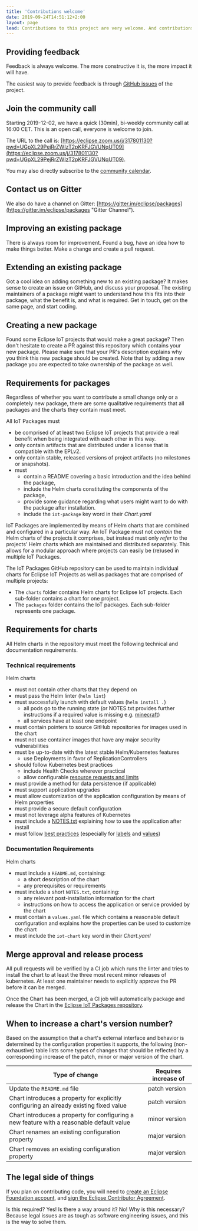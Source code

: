 ```yaml
---
title: 'Contributions welcome'
date: 2019-09-24T14:51:12+2:00
layout: page
lead: Contributions to this project are very welcome. And contributions can come in many different forms, one of it is code.
---
```


## Providing feedback

Feedback is always welcome. The more constructive it is, the more impact it will have.

The easiest way to provide feedback is through
[GitHub issues](https://github.com/eclipse/packages/issues) of the project.

## Join the community call

Starting <time datetime="2019-12-02">2019-12-02</time>, we have a quick (30min), bi-weekly
community call at <time datetime="16:00">16:00</time> CET. This is an open call,
everyone is welcome to join.

The URL to the call is: [https://eclipse.zoom.us/j/317801130?pwd=UGpXL29PejRrZWIzT2pKRFJGVUNqUT09](https://eclipse.zoom.us/j/317801130?pwd=UGpXL29PejRrZWIzT2pKRFJGVUNqUT09).

You may also directly subscribe to the [community calendar](https://calendar.google.com/calendar/embed?src=u5j68s710reqmr37vd78jdlbm4%40group.calendar.google.com).

## Contact us on Gitter

We also do have a channel on Gitter: [https://gitter.im/eclipse/packages](https://gitter.im/eclipse/packages "Gitter Channel").

## Improving an existing package

There is always room for improvement. Found a bug, have an idea how to make things better.
Make a change and create a pull request.

## Extending an existing package

Got a cool idea on adding something new to an existing package? It makes sense to create an issue on GitHub,
and discuss your proposal. The existing maintainers of a package might want to understand how this fits
into their package, what the benefit is, and what is required. Get in touch, get on the same page, and start coding.

## Creating a new package

Found some Eclipse IoT projects that would make a great package? Then don't hesitate to create a
PR against this repository which contains your new package. Please make sure that your PR's description
explains why you think this new package should be created. Note that by adding a new package you
are expected to take ownership of the package as well.

## Requirements for packages

Regardless of whether you want to contribute a small change only or a completely new package, there
are some qualitative requirements that all packages and the charts they contain must meet.

All IoT Packages must

* be comprised of at least two Eclipse IoT projects that provide a real benefit when being
  integrated with each other in this way.
* only contain artifacts that are distributed under a license that is compatible with the EPLv2.
* only contain stable, released versions of project artifacts (no milestones or snapshots).
* must
  * contain a README covering a basic introduction and the idea behind the package,
  * include the Helm charts constituting the components of the package,
  * provide some guidance regarding what users might want to do with the package after installation.
  * include the `iot-package` key word in their *Chart.yaml*

IoT Packages are implemented by means of Helm charts that are combined and configured in
a particular way. An IoT Package must not *contain* the Helm charts of the projects it comprises,
but instead must only *refer* to the projects' Helm charts which are maintained and distributed separately.
This allows for a modular approach where projects can easily be (re)used in multiple IoT Packages.

The IoT Packages GitHub repository can be used to maintain individual charts for Eclipse IoT Projects
as well as packages that are comprised of multiple projects:

* The `charts` folder contains Helm charts for Eclipse IoT projects. Each sub-folder contains a chart for
  one project.
* The `packages` folder contains the IoT packages. Each sub-folder represents one package.

## Requirements for charts

All Helm charts in the repository must meet the following technical and documentation requirements.

### Technical requirements

Helm charts

* must not contain other charts that they depend on
* must pass the Helm linter (`helm lint`)
* must successfully launch with default values (`helm install .`)
    * all pods go to the running state (or NOTES.txt provides further instructions if a required value is missing e.g. [minecraft](https://github.com/helm/charts/blob/master/stable/minecraft/templates/NOTES.txt#L3))
    * all services have at least one endpoint
* must contain pointers to source GitHub repositories for images used in the chart
* must not use container images that have any major security vulnerabilities
* must be up-to-date with the latest stable Helm/Kubernetes features
    * use Deployments in favor of ReplicationControllers
* should follow Kubernetes best practices
    * include Health Checks wherever practical
    * allow configurable [resource requests and limits](https://kubernetes.io/docs/concepts/configuration/manage-resources-containers/#resource-requests-and-limits-of-pod-and-container)
* must provide a method for data persistence (if applicable)
* must support application upgrades
* must allow customization of the application configuration by means of Helm properties
* must provide a secure default configuration
* must not leverage alpha features of Kubernetes
* must include a [NOTES.txt](https://helm.sh/docs/topics/charts/#chart-license-readme-and-notes) explaining how to use the application after install
* must follow [best practices](https://helm.sh/docs/chart_best_practices/)
  (especially for [labels](https://helm.sh/docs/chart_best_practices/labels/)
  and [values](https://helm.sh/docs/chart_best_practices/values/))

### Documentation Requirements

Helm charts

* must include a `README.md`, containing:
    * a short description of the chart
    * any prerequisites or requirements
* must include a short `NOTES.txt`, containing:
    * any relevant post-installation information for the chart
    * instructions on how to access the application or service provided by the chart
* must contain a `values.yaml` file which contains a reasonable default configuration and explains
  how the properties can be used to customize the chart
* must include the `iot-chart` key word in their *Chart.yaml*

## Merge approval and release process

All pull requests will be verified by a CI job which runs the linter and tries to install the chart to at least the three most recent minor releases of kubernetes.
At least one maintainer needs to explicitly approve the PR before it can be merged.

Once the Chart has been merged, a CI job will automatically package and release the Chart in the [Eclipse IoT Packages repository](https://eclipse.dev/packages/repository/).

## When to increase a chart's version number?

Based on the assumption that a chart's external interface and behavior is determined by the
configuration properties it supports, the following (non-exhaustive) table lists some types
of changes that should be reflected by a corresponding increase of the patch, minor or major
version of the chart.

| Type of change | Requires increase of |
| -------------- | -------------------- |
| Update the `README.md` file | patch version |
| Chart introduces a property for explicitly configuring an already existing fixed value | patch version |
| Chart introduces a property for configuring a new feature with a reasonable default value | minor version |
| Chart renames an existing configuration property | major version |
| Chart removes an existing configuration property | major version |

## The legal side of things

If you plan on contributing code, you will need to
[create an Eclipse Foundation account](https://accounts.eclipse.org/user/register),
and [sign the Eclipse Contributor Agreement](https://accounts.eclipse.org/user/eca).

Is this required? Yes! Is there a way around it? No! Why is this necessary? Because legal
issues are as tough as software engineering issues, and this is the way to solve them.

